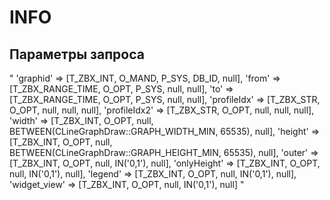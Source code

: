 # INFO

## Параметры запроса
"
'graphid' => [T_ZBX_INT, O_MAND, P_SYS, DB_ID, null],
'from' => [T_ZBX_RANGE_TIME, O_OPT, P_SYS, null, null],
'to' => [T_ZBX_RANGE_TIME, O_OPT, P_SYS, null, null],
'profileIdx' => [T_ZBX_STR, O_OPT, null, null, null],
'profileIdx2' => [T_ZBX_STR, O_OPT, null, null, null],
'width' => [T_ZBX_INT, O_OPT, null, BETWEEN(CLineGraphDraw::GRAPH_WIDTH_MIN, 65535), null],
'height' => [T_ZBX_INT, O_OPT, null, BETWEEN(CLineGraphDraw::GRAPH_HEIGHT_MIN, 65535), null],
'outer' => [T_ZBX_INT, O_OPT, null, IN('0,1'), null],
'onlyHeight' => [T_ZBX_INT, O_OPT, null, IN('0,1'), null],
'legend' => [T_ZBX_INT, O_OPT, null, IN('0,1'), null],
'widget_view' => [T_ZBX_INT, O_OPT, null, IN('0,1'), null]
"
